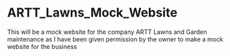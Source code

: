 # ARTT_Lawns_Mock_Website
This will be a mock website for the company ARTT Lawns and Garden maintenance as I have been given permission by the owner to make a mock website for the business 
